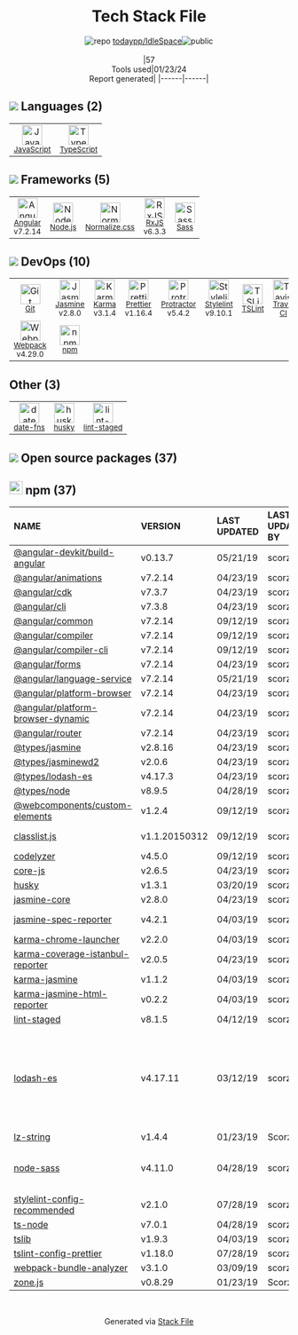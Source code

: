 <!--
&lt;--- Readme.md Snippet without images Start ---&gt;
## Tech Stack
todaypp/IdleSpace is built on the following main stack:

- [Jasmine](http://jasmine.github.io/) – Javascript Testing Framework
- [Node.js](http://nodejs.org/) – Frameworks (Full Stack)
- [Sass](http://sass-lang.com/) – CSS Pre-processors / Extensions
- [JavaScript](https://developer.mozilla.org/en-US/docs/Web/JavaScript) – Languages
- [Karma](http://karma-runner.github.io/) – Browser Testing
- [TypeScript](http://www.typescriptlang.org) – Languages
- [Webpack](http://webpack.js.org) – JS Build Tools / JS Task Runners
- [Protractor](http://angular.github.io/protractor) – Javascript Testing Framework
- [RxJS](http://reactivex.io/rxjs/) – Concurrency Frameworks
- [Angular](https://angular.io) – Javascript MVC Frameworks
- [Stylelint](http://stylelint.io/) – Code Review
- [TSLint](https://github.com/palantir/tslint) – Code Review
- [Normalize.css](https://necolas.github.io/normalize.css/) – CSS Pre-processors / Extensions
- [Prettier](https://prettier.io/) – Code Review
- [date-fns](https://date-fns.org/) – Javascript Utilities & Libraries
- [Travis CI](http://travis-ci.com/) – Continuous Integration

Full tech stack [here](/techstack.md)

&lt;--- Readme.md Snippet without images End ---&gt;

&lt;--- Readme.md Snippet with images Start ---&gt;
## Tech Stack
todaypp/IdleSpace is built on the following main stack:

- <img width='25' height='25' src='https://img.stackshare.io/service/831/7c0b595409af531b9cdeb07f8c513e8b.png' alt='Jasmine'/> [Jasmine](http://jasmine.github.io/) – Javascript Testing Framework
- <img width='25' height='25' src='https://img.stackshare.io/service/1011/n1JRsFeB_400x400.png' alt='Node.js'/> [Node.js](http://nodejs.org/) – Frameworks (Full Stack)
- <img width='25' height='25' src='https://img.stackshare.io/service/1171/jCR2zNJV.png' alt='Sass'/> [Sass](http://sass-lang.com/) – CSS Pre-processors / Extensions
- <img width='25' height='25' src='https://img.stackshare.io/service/1209/javascript.jpeg' alt='JavaScript'/> [JavaScript](https://developer.mozilla.org/en-US/docs/Web/JavaScript) – Languages
- <img width='25' height='25' src='https://img.stackshare.io/service/1420/TidYGd6a.png' alt='Karma'/> [Karma](http://karma-runner.github.io/) – Browser Testing
- <img width='25' height='25' src='https://img.stackshare.io/service/1612/bynNY5dJ.jpg' alt='TypeScript'/> [TypeScript](http://www.typescriptlang.org) – Languages
- <img width='25' height='25' src='https://img.stackshare.io/service/1682/IMG_4636.PNG' alt='Webpack'/> [Webpack](http://webpack.js.org) – JS Build Tools / JS Task Runners
- <img width='25' height='25' src='https://img.stackshare.io/service/1754/protractor-logo1.png' alt='Protractor'/> [Protractor](http://angular.github.io/protractor) – Javascript Testing Framework
- <img width='25' height='25' src='https://img.stackshare.io/service/1796/984368.png' alt='RxJS'/> [RxJS](http://reactivex.io/rxjs/) – Concurrency Frameworks
- <img width='25' height='25' src='https://img.stackshare.io/service/3745/cb8U-gL6_400x400.jpg' alt='Angular'/> [Angular](https://angular.io) – Javascript MVC Frameworks
- <img width='25' height='25' src='https://img.stackshare.io/service/5446/V9JsvPul_400x400.jpg' alt='Stylelint'/> [Stylelint](http://stylelint.io/) – Code Review
- <img width='25' height='25' src='https://img.stackshare.io/service/5561/303157.png' alt='TSLint'/> [TSLint](https://github.com/palantir/tslint) – Code Review
- <img width='25' height='25' src='https://img.stackshare.io/service/6361/default_8c8faac34fdcb5b696503f5166b5232ad0adcf6e.png' alt='Normalize.css'/> [Normalize.css](https://necolas.github.io/normalize.css/) – CSS Pre-processors / Extensions
- <img width='25' height='25' src='https://img.stackshare.io/service/7035/default_66f265943abed56bcdbfca1c866a4261b1fbb063.jpg' alt='Prettier'/> [Prettier](https://prettier.io/) – Code Review
- <img width='25' height='25' src='https://img.stackshare.io/service/10865/default_5551fb8853689f607a2bc0d5a09355d5a3d52bf0.png' alt='date-fns'/> [date-fns](https://date-fns.org/) – Javascript Utilities & Libraries
- <img width='25' height='25' src='https://img.stackshare.io/service/460/Lu6cGu0z_400x400.png' alt='Travis CI'/> [Travis CI](http://travis-ci.com/) – Continuous Integration

Full tech stack [here](/techstack.md)

&lt;--- Readme.md Snippet with images End ---&gt;
-->
<div align="center">

# Tech Stack File
![](https://img.stackshare.io/repo.svg "repo") [todaypp/IdleSpace](https://github.com/todaypp/IdleSpace)![](https://img.stackshare.io/public_badge.svg "public")
<br/><br/>
|57<br/>Tools used|01/23/24 <br/>Report generated|
|------|------|
</div>

## <img src='https://img.stackshare.io/languages.svg'/> Languages (2)
<table><tr>
  <td align='center'>
  <img width='36' height='36' src='https://img.stackshare.io/service/1209/javascript.jpeg' alt='JavaScript'>
  <br>
  <sub><a href="https://developer.mozilla.org/en-US/docs/Web/JavaScript">JavaScript</a></sub>
  <br>
  <sub></sub>
</td>

<td align='center'>
  <img width='36' height='36' src='https://img.stackshare.io/service/1612/bynNY5dJ.jpg' alt='TypeScript'>
  <br>
  <sub><a href="http://www.typescriptlang.org">TypeScript</a></sub>
  <br>
  <sub></sub>
</td>

</tr>
</table>

## <img src='https://img.stackshare.io/frameworks.svg'/> Frameworks (5)
<table><tr>
  <td align='center'>
  <img width='36' height='36' src='https://img.stackshare.io/service/3745/cb8U-gL6_400x400.jpg' alt='Angular'>
  <br>
  <sub><a href="https://angular.io">Angular</a></sub>
  <br>
  <sub>v7.2.14</sub>
</td>

<td align='center'>
  <img width='36' height='36' src='https://img.stackshare.io/service/1011/n1JRsFeB_400x400.png' alt='Node.js'>
  <br>
  <sub><a href="http://nodejs.org/">Node.js</a></sub>
  <br>
  <sub></sub>
</td>

<td align='center'>
  <img width='36' height='36' src='https://img.stackshare.io/service/6361/default_8c8faac34fdcb5b696503f5166b5232ad0adcf6e.png' alt='Normalize.css'>
  <br>
  <sub><a href="https://necolas.github.io/normalize.css/">Normalize.css</a></sub>
  <br>
  <sub></sub>
</td>

<td align='center'>
  <img width='36' height='36' src='https://img.stackshare.io/service/1796/984368.png' alt='RxJS'>
  <br>
  <sub><a href="http://reactivex.io/rxjs/">RxJS</a></sub>
  <br>
  <sub>v6.3.3</sub>
</td>

<td align='center'>
  <img width='36' height='36' src='https://img.stackshare.io/service/1171/jCR2zNJV.png' alt='Sass'>
  <br>
  <sub><a href="http://sass-lang.com/">Sass</a></sub>
  <br>
  <sub></sub>
</td>

</tr>
</table>

## <img src='https://img.stackshare.io/devops.svg'/> DevOps (10)
<table><tr>
  <td align='center'>
  <img width='36' height='36' src='https://img.stackshare.io/service/1046/git.png' alt='Git'>
  <br>
  <sub><a href="http://git-scm.com/">Git</a></sub>
  <br>
  <sub></sub>
</td>

<td align='center'>
  <img width='36' height='36' src='https://img.stackshare.io/service/831/7c0b595409af531b9cdeb07f8c513e8b.png' alt='Jasmine'>
  <br>
  <sub><a href="http://jasmine.github.io/">Jasmine</a></sub>
  <br>
  <sub>v2.8.0</sub>
</td>

<td align='center'>
  <img width='36' height='36' src='https://img.stackshare.io/service/1420/TidYGd6a.png' alt='Karma'>
  <br>
  <sub><a href="http://karma-runner.github.io/">Karma</a></sub>
  <br>
  <sub>v3.1.4</sub>
</td>

<td align='center'>
  <img width='36' height='36' src='https://img.stackshare.io/service/7035/default_66f265943abed56bcdbfca1c866a4261b1fbb063.jpg' alt='Prettier'>
  <br>
  <sub><a href="https://prettier.io/">Prettier</a></sub>
  <br>
  <sub>v1.16.4</sub>
</td>

<td align='center'>
  <img width='36' height='36' src='https://img.stackshare.io/service/1754/protractor-logo1.png' alt='Protractor'>
  <br>
  <sub><a href="http://angular.github.io/protractor">Protractor</a></sub>
  <br>
  <sub>v5.4.2</sub>
</td>

<td align='center'>
  <img width='36' height='36' src='https://img.stackshare.io/service/5446/V9JsvPul_400x400.jpg' alt='Stylelint'>
  <br>
  <sub><a href="http://stylelint.io/">Stylelint</a></sub>
  <br>
  <sub>v9.10.1</sub>
</td>

<td align='center'>
  <img width='36' height='36' src='https://img.stackshare.io/service/5561/303157.png' alt='TSLint'>
  <br>
  <sub><a href="https://github.com/palantir/tslint">TSLint</a></sub>
  <br>
  <sub></sub>
</td>

<td align='center'>
  <img width='36' height='36' src='https://img.stackshare.io/service/460/Lu6cGu0z_400x400.png' alt='Travis CI'>
  <br>
  <sub><a href="http://travis-ci.com/">Travis CI</a></sub>
  <br>
  <sub></sub>
</td>

</tr>
<tr>
  <td align='center'>
  <img width='36' height='36' src='https://img.stackshare.io/service/1682/IMG_4636.PNG' alt='Webpack'>
  <br>
  <sub><a href="http://webpack.js.org">Webpack</a></sub>
  <br>
  <sub>v4.29.0</sub>
</td>

<td align='center'>
  <img width='36' height='36' src='https://img.stackshare.io/service/1120/lejvzrnlpb308aftn31u.png' alt='npm'>
  <br>
  <sub><a href="https://www.npmjs.com/">npm</a></sub>
  <br>
  <sub></sub>
</td>

</tr>
</table>

## Other (3)
<table><tr>
  <td align='center'>
  <img width='36' height='36' src='https://img.stackshare.io/service/10865/default_5551fb8853689f607a2bc0d5a09355d5a3d52bf0.png' alt='date-fns'>
  <br>
  <sub><a href="https://date-fns.org/">date-fns</a></sub>
  <br>
  <sub></sub>
</td>

<td align='center'>
  <img width='36' height='36' src='https://img.stackshare.io/service/9527/5502029.jpeg' alt='husky'>
  <br>
  <sub><a href="https://github.com/typicode/husky">husky</a></sub>
  <br>
  <sub></sub>
</td>

<td align='center'>
  <img width='36' height='36' src='https://img.stackshare.io/service/10577/11071.jpeg' alt='lint-staged'>
  <br>
  <sub><a href="https://github.com/okonet/lint-staged">lint-staged</a></sub>
  <br>
  <sub></sub>
</td>

</tr>
</table>


## <img src='https://img.stackshare.io/group.svg' /> Open source packages (37)</h2>

## <img width='24' height='24' src='https://img.stackshare.io/service/1120/lejvzrnlpb308aftn31u.png'/> npm (37)

|NAME|VERSION|LAST UPDATED|LAST UPDATED BY|LICENSE|VULNERABILITIES|
|:------|:------|:------|:------|:------|:------|
|[@angular-devkit/build-angular](https://www.npmjs.com/@angular-devkit/build-angular)|v0.13.7|05/21/19|scorzy |MIT|N/A|
|[@angular/animations](https://www.npmjs.com/@angular/animations)|v7.2.14|04/23/19|scorzy |MIT|N/A|
|[@angular/cdk](https://www.npmjs.com/@angular/cdk)|v7.3.7|04/23/19|scorzy |MIT|N/A|
|[@angular/cli](https://www.npmjs.com/@angular/cli)|v7.3.8|04/23/19|scorzy |MIT|N/A|
|[@angular/common](https://www.npmjs.com/@angular/common)|v7.2.14|09/12/19|scorzy |MIT|N/A|
|[@angular/compiler](https://www.npmjs.com/@angular/compiler)|v7.2.14|09/12/19|scorzy |MIT|N/A|
|[@angular/compiler-cli](https://www.npmjs.com/@angular/compiler-cli)|v7.2.14|09/12/19|scorzy |MIT|N/A|
|[@angular/forms](https://www.npmjs.com/@angular/forms)|v7.2.14|04/23/19|scorzy |MIT|N/A|
|[@angular/language-service](https://www.npmjs.com/@angular/language-service)|v7.2.14|05/21/19|scorzy |MIT|N/A|
|[@angular/platform-browser](https://www.npmjs.com/@angular/platform-browser)|v7.2.14|04/23/19|scorzy |MIT|N/A|
|[@angular/platform-browser-dynamic](https://www.npmjs.com/@angular/platform-browser-dynamic)|v7.2.14|04/23/19|scorzy |MIT|N/A|
|[@angular/router](https://www.npmjs.com/@angular/router)|v7.2.14|04/23/19|scorzy |MIT|N/A|
|[@types/jasmine](https://www.npmjs.com/@types/jasmine)|v2.8.16|04/23/19|scorzy |MIT|N/A|
|[@types/jasminewd2](https://www.npmjs.com/@types/jasminewd2)|v2.0.6|04/23/19|scorzy |MIT|N/A|
|[@types/lodash-es](https://www.npmjs.com/@types/lodash-es)|v4.17.3|04/23/19|scorzy |MIT|N/A|
|[@types/node](https://www.npmjs.com/@types/node)|v8.9.5|04/28/19|scorzy |MIT|N/A|
|[@webcomponents/custom-elements](https://www.npmjs.com/@webcomponents/custom-elements)|v1.2.4|09/12/19|scorzy |BSD-3-Clause|N/A|
|[classlist.js](https://www.npmjs.com/classlist.js)|v1.1.20150312|09/12/19|scorzy |PDDL-1.0|N/A|
|[codelyzer](https://www.npmjs.com/codelyzer)|v4.5.0|09/12/19|scorzy |MIT|N/A|
|[core-js](https://www.npmjs.com/core-js)|v2.6.5|04/23/19|scorzy |MIT|N/A|
|[husky](https://www.npmjs.com/husky)|v1.3.1|03/20/19|scorzy |MIT|N/A|
|[jasmine-core](https://www.npmjs.com/jasmine-core)|v2.8.0|04/23/19|scorzy |MIT|N/A|
|[jasmine-spec-reporter](https://www.npmjs.com/jasmine-spec-reporter)|v4.2.1|04/03/19|scorzy |Apache-2.0|N/A|
|[karma-chrome-launcher](https://www.npmjs.com/karma-chrome-launcher)|v2.2.0|04/03/19|scorzy |MIT|N/A|
|[karma-coverage-istanbul-reporter](https://www.npmjs.com/karma-coverage-istanbul-reporter)|v2.0.5|04/23/19|scorzy |MIT|N/A|
|[karma-jasmine](https://www.npmjs.com/karma-jasmine)|v1.1.2|04/03/19|scorzy |MIT|N/A|
|[karma-jasmine-html-reporter](https://www.npmjs.com/karma-jasmine-html-reporter)|v0.2.2|04/03/19|scorzy |MIT|N/A|
|[lint-staged](https://www.npmjs.com/lint-staged)|v8.1.5|04/12/19|scorzy |MIT|N/A|
|[lodash-es](https://www.npmjs.com/lodash-es)|v4.17.11|03/12/19|scorzy |MIT|[CVE-2019-10744](https://github.com/advisories/GHSA-jf85-cpcp-j695) (Critical)<br/>[CVE-2020-8203](https://github.com/advisories/GHSA-p6mc-m468-83gw) (High)<br/>[CVE-2021-23337](https://github.com/advisories/GHSA-35jh-r3h4-6jhm) (High)<br/>[CVE-2020-28500](https://github.com/advisories/GHSA-29mw-wpgm-hmr9) (Moderate)|
|[lz-string](https://www.npmjs.com/lz-string)|v1.4.4|01/23/19|Scorzy |MIT|N/A|
|[node-sass](https://www.npmjs.com/node-sass)|v4.11.0|04/28/19|scorzy |MIT|[CVE-2020-24025](https://github.com/advisories/GHSA-r8f7-9pfq-mjmv) (Moderate)<br/>[](https://github.com/advisories/GHSA-9v62-24cr-58cx) (Moderate)|
|[stylelint-config-recommended](https://www.npmjs.com/stylelint-config-recommended)|v2.1.0|07/28/19|scorzy |MIT|N/A|
|[ts-node](https://www.npmjs.com/ts-node)|v7.0.1|04/28/19|scorzy |MIT|N/A|
|[tslib](https://www.npmjs.com/tslib)|v1.9.3|04/03/19|scorzy |0BSD|N/A|
|[tslint-config-prettier](https://www.npmjs.com/tslint-config-prettier)|v1.18.0|07/28/19|scorzy |MIT|N/A|
|[webpack-bundle-analyzer](https://www.npmjs.com/webpack-bundle-analyzer)|v3.1.0|03/09/19|scorzy |MIT|[](https://github.com/advisories/GHSA-pgr8-jg6h-8gw6) (Moderate)|
|[zone.js](https://www.npmjs.com/zone.js)|v0.8.29|01/23/19|Scorzy |MIT|N/A|

<br/>
<div align='center'>

Generated via [Stack File](https://github.com/marketplace/stack-file)
